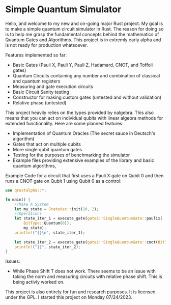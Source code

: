 # Simple Quantum Simulator

Hello, and welcome to my new and on-going major Rust project. My goal is to make a simple quantum circuit simulator in Rust.
The reason for doing so is to help me grasp the fundamental concepts behind the mathematics of Quantum Gates and Algorithms.
This project is in extremly early alpha and is not ready for production whatsoever. 

Features implemented so far:
- Basic Gates (Pauli X, Pauli Y, Pauli Z, Hadamard, CNOT, and Toffoli gates)
- Quantum Circuits containing any number and combination of classical and quantum registers
- Measuring and gate execution circuits
- Basic Circuit Sanity testing
- Constructor for making custom gates (untested and without validation)
- Relative phase (untested)

This project heavily relies on the types provided by nalgebra. This also means that you can act on individual qubits with linear algebra methods for extended functionality.
Here are some planned features:
- Implementation of Quantum Oracles (The secret sauce in Deutsch's algorithm)
- Gates that act on multiple qubits
- More single qubit quantum gates
- Testing for the purposes of benchmarking the simulator
- Example files providing extensive examples of the library and basic quantum algorithms,


Example Code for a circuit that first uses a Pauli X gate on Qubit 0 and then runs a CNOT gate on Qubit 1 using Qubit 0 as a control:
```rust
use qrustalpha::*;

fn main() {
    //Make A System
    let my_state = StateVec::init(10, 2);
    //Operations
    let state_iter_1 = execute_gate(gates::SingleQuantumGate::paulix(
        BitType::Quantum(0)), 
        my_state);
    println!("{}\n", state_iter_1);
    
    let state_iter_2 = execute_gate(gates::SingleQuantumGate::cnot(BitType::Quantum(0), BitType::Quantum(1)), state_iter_1);
    println!("{}", state_iter_2);
}
```

Issues:
- While Phase Shift T does not work. There seems to be an issue with taking the norm and measuring circuits with relative phase shift. This is being activly worked on.

This project is also entirely for fun and research purposes. It is licensed under the GPL.
I started this project on Monday 07/24/2023.